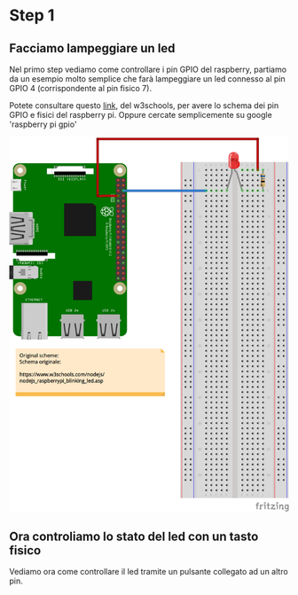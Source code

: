 # Step 1 
## Facciamo lampeggiare un led

Nel primo step vediamo come controllare i pin GPIO del raspberry, partiamo da un esempio molto semplice che farà lampeggiare un led connesso al pin GPIO 4 (corrispondente al pin fisico 7).

Potete consultare questo [link](https://www.w3schools.com/nodejs/nodejs_raspberrypi_gpio_intro.asp), del w3schools, per avere lo schema dei pin GPIO e fisici del raspberry pi. Oppure cercate semplicemente su google 'raspberry pi gpio'

![collegamenti fisici](/img/rasp_one_led_bb.png)

## Ora controliamo lo stato del led con un tasto fisico

Vediamo ora come controllare il led tramite un pulsante collegato ad un altro pin.


